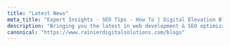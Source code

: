 ```yaml
---
title: "Latest News"
meta_title: "Expert Insights - SEO Tips - How To | Digital Elevation Blog"
description: "Bringing you the latest in web development & SEO optimization to improve your website's performance to enhance your business. Read our Case Studies."
canonical: "https://www.rainierdigitalsolutions.com/blogs"
---
```

